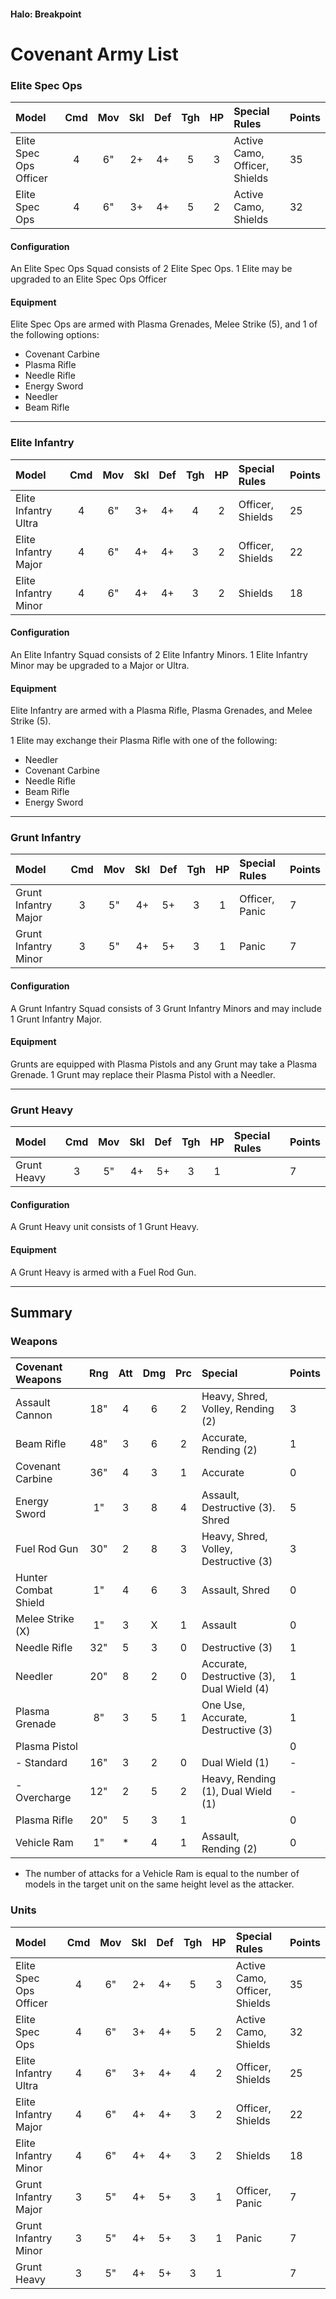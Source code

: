 #### Halo: Breakpoint

# Covenant Army List

<!--TODO

### Honour Guard

| Model                    | Cmd | Mov | Skl | Def | Tgh | HP  | Special Rules        | Points |
| :----------------------- | :-: | :-: | :-: | :-: | :-: | :-: | :------------------- | :----- |
| Elite Honour Guard Ultra |  5  |  6" |  2+ |  3+ |  5  |  4  | Shields              | 40     |
| Elite Honour Guardsman   |  5  |  6" |  2+ |  3+ |  5  |  3  | Shields              | 37     |

#### Configuration

#### Equipment

-----

-->

### Elite Spec Ops

| Model                    | Cmd | Mov | Skl | Def | Tgh | HP  | Special Rules                 | Points |
| :----------------------- | :-: | :-: | :-: | :-: | :-: | :-: | :---------------------------- | :----- |
| Elite Spec Ops Officer   |  4  |  6" |  2+ |  4+ |  5  |  3  | Active Camo, Officer, Shields | 35     |
| Elite Spec Ops           |  4  |  6" |  3+ |  4+ |  5  |  2  | Active Camo, Shields          | 32     |

#### Configuration

An Elite Spec Ops Squad consists of 2 Elite Spec Ops. 1 Elite may be upgraded to an Elite Spec Ops Officer

#### Equipment

Elite Spec Ops are armed with Plasma Grenades, Melee Strike (5), and 1 of the following options:

- Covenant Carbine
- Plasma Rifle
- Needle Rifle
- Energy Sword
- Needler
- Beam Rifle

-----

### Elite Infantry

| Model                    | Cmd | Mov | Skl | Def | Tgh | HP  | Special Rules     | Points |
| :----------------------- | :-: | :-: | :-: | :-: | :-: | :-: | :---------------- | :----- |
| Elite Infantry Ultra     |  4  |  6" |  3+ |  4+ |  4  |  2  | Officer, Shields  | 25     | 
| Elite Infantry Major     |  4  |  6" |  4+ |  4+ |  3  |  2  | Officer, Shields  | 22     |
| Elite Infantry Minor     |  4  |  6" |  4+ |  4+ |  3  |  2  | Shields           | 18     |

#### Configuration

An Elite Infantry Squad consists of 2 Elite Infantry Minors. 1 Elite Infantry Minor may be upgraded to a Major or Ultra.

#### Equipment

Elite Infantry are armed with a Plasma Rifle, Plasma Grenades, and Melee Strike (5).

1 Elite may exchange their Plasma Rifle with one of the following: 

- Needler
- Covenant Carbine
- Needle Rifle
- Beam Rifle
- Energy Sword

-----

<!-- TODO

### Elite Stealth Infantry 

| Model                    | Cmd | Mov | Skl | Def | Tgh | HP  | Special Rules     | Points |
| :----------------------- | :-: | :-: | :-: | :-: | :-: | :-: | :---------------- | :----- |
| Elite Stealth Infantry   |  4  |  6" |  3+ |  4+ |  4  |  2  | Active Camo       | 27     |

#### Configuration

2 Stealth Infantry

Support special rule allows reserve til later
ambush could be good deploy closer maybe another 5 points because they can be where you need

#### Equipment

Energy Sword, Plasma Rifle

-----

### Elite Infantry Rangers

| Model                    | Cmd | Mov | Skl | Def | Tgh | HP  | Special Rules     | Points |
| :----------------------- | :-: | :-: | :-: | :-: | :-: | :-: | :---------------- | :----- |
| Elite Infantry Ranger    |  4  |  6" |  3+ |  4+ |  4  |  2  | Flying            | 25     |

#### Configuration

3 Rangers

#### Equipment

Plasma Rifle, Needle Rifle, Covenant Carbine

1 cam have Beam Rifle or Energy Sword

-----

-->

### Grunt Infantry

| Model                    | Cmd | Mov | Skl | Def | Tgh | HP  | Special Rules     | Points |
| :----------------------- | :-: | :-: | :-: | :-: | :-: | :-: | :---------------- | :----- |
| Grunt Infantry Major     |  3  |  5" |  4+ |  5+ |  3  |  1  | Officer, Panic    | 7      |
| Grunt Infantry Minor     |  3  |  5" |  4+ |  5+ |  3  |  1  | Panic             | 7      |

#### Configuration

A Grunt Infantry Squad consists of 3 Grunt Infantry Minors and may include 1 Grunt Infantry Major.

#### Equipment

Grunts are equipped with Plasma Pistols and any Grunt may take a Plasma Grenade. 1 Grunt may replace their Plasma Pistol with a Needler.

-----

### Grunt Heavy

| Model                    | Cmd | Mov | Skl | Def | Tgh | HP  | Special Rules     | Points |
| :----------------------- | :-: | :-: | :-: | :-: | :-: | :-: | :---------------- | :----- |
| Grunt Heavy              |  3  |  5" |  4+ |  5+ |  3  |  1  |                   | 7      |

#### Configuration

A Grunt Heavy unit consists of 1 Grunt Heavy.

#### Equipment

A Grunt Heavy is armed with a Fuel Rod Gun.

-----



## Summary

### Weapons

| Covenant Weapons     | Rng | Att | Dmg | Prc | Special                                   | Points |
| :------------------- | :-: | :-: | :-: | :-: | :---------------------------------------- | :----- |
| Assault Cannon       | 18" |  4  |  6  |  2  | Heavy, Shred, Volley, Rending (2)         | 3      |
| Beam Rifle           | 48" |  3  |  6  |  2  | Accurate, Rending (2)                     | 1      |
| Covenant Carbine     | 36" |  4  |  3  |  1  | Accurate                                  | 0      |
| Energy Sword         | 1"  |  3  |  8  |  4  | Assault, Destructive (3). Shred           | 5      |
| Fuel Rod Gun         | 30" |  2  |  8  |  3  | Heavy, Shred, Volley, Destructive (3)     | 3      |
| Hunter Combat Shield | 1"  |  4  |  6  |  3  | Assault, Shred                            | 0      |
| Melee Strike (X)     | 1"  |  3  |  X  |  1  | Assault                                   | 0      |
| Needle Rifle         | 32" |  5  |  3  |  0  | Destructive (3)                           | 1      |
| Needler              | 20" |  8  |  2  |  0  | Accurate, Destructive (3), Dual Wield (4) | 1      |
| Plasma Grenade       | 8"  |  3  |  5  |  1  | One Use, Accurate, Destructive (3)        | 1      |
| Plasma Pistol        |     |     |     |     |                                           | 0      |
| - Standard           | 16" |  3  |  2  |  0  | Dual Wield (1)                            | -      |
| - Overcharge         | 12" |  2  |  5  |  2  | Heavy, Rending (1), Dual Wield (1)        | -      |
| Plasma Rifle         | 20" |  5  |  3  |  1  |                                           | 0      |
| Vehicle Ram          | 1"  |  *  |  4  |  1  | Assault, Rending (2)                      | 0      |

* The number of attacks for a Vehicle Ram is equal to the number of models in the target unit on the same height level as the attacker.

### Units

| Model                    | Cmd | Mov | Skl | Def | Tgh | HP  | Special Rules                 | Points |
| :----------------------- | :-: | :-: | :-: | :-: | :-: | :-: | :---------------------------- | :----- |
| Elite Spec Ops Officer   |  4  |  6" |  2+ |  4+ |  5  |  3  | Active Camo, Officer, Shields | 35     |
| Elite Spec Ops           |  4  |  6" |  3+ |  4+ |  5  |  2  | Active Camo, Shields          | 32     |
| Elite Infantry Ultra     |  4  |  6" |  3+ |  4+ |  4  |  2  | Officer, Shields              | 25     | 
| Elite Infantry Major     |  4  |  6" |  4+ |  4+ |  3  |  2  | Officer, Shields              | 22     |
| Elite Infantry Minor     |  4  |  6" |  4+ |  4+ |  3  |  2  | Shields                       | 18     |
| Grunt Infantry Major     |  3  |  5" |  4+ |  5+ |  3  |  1  | Officer, Panic                | 7      |
| Grunt Infantry Minor     |  3  |  5" |  4+ |  5+ |  3  |  1  | Panic                         | 7      |
| Grunt Heavy              |  3  |  5" |  4+ |  5+ |  3  |  1  |                               | 7      |